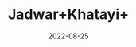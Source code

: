 ---
title: 'Jadwar+Khatayi+'
date: '2022-08-25' 
metatag: '' 
inventory: '0' 
draft: false 
# meta description 
shortDescripton: ''
description: 'Herb'
longdescription: ''
featured: True
# product Price
price: '100.0'
# Product Short Description
shortDescription: ''
productID: '93493F75-EE23-ED11-9968-005056B3A416'
type: 'products'
category: 'Herb' 
thumnailproduct: 'https://aminsaddiquidawakhana.eralive.net/images/products/93493F75-EE23-ED11-9968-005056B3A4161.png' 
images:
  - image: 'images/products/93493F75-EE23-ED11-9968-005056B3A4161.png'  
Variants:
---